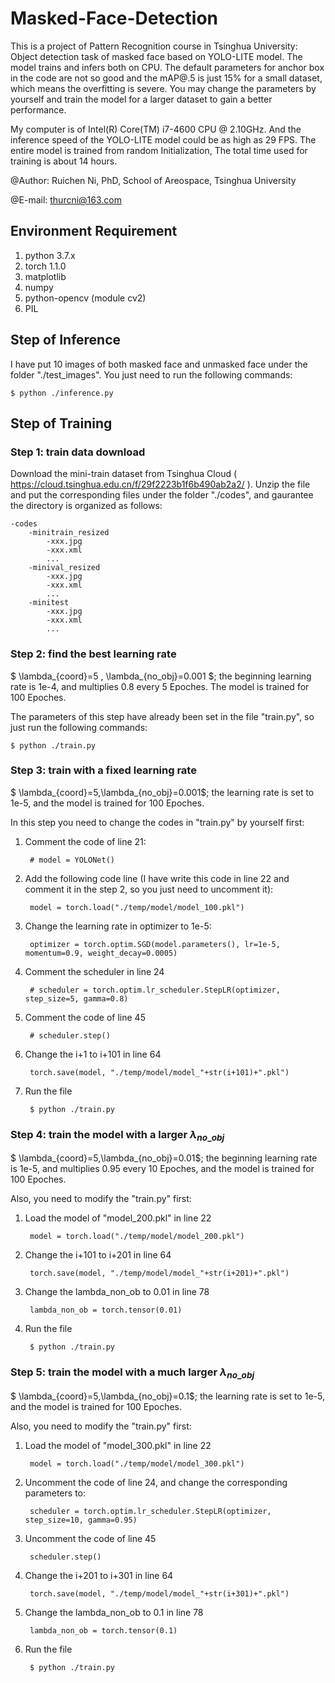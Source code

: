 # Masked-Face-Detection
This is a project of Pattern Recognition course in Tsinghua University: Object detection task of masked face based on YOLO-LITE model. The model trains and infers both on CPU. The default parameters for anchor box in the code are not so good and the mAP@.5 is just 15% for a small dataset, which means the overfitting is severe. You may change the parameters by yourself and train the model for a larger dataset to gain a better performance. 

My computer is of Intel(R) Core(TM) i7-4600 CPU @ 2.10GHz. And the inference speed of the YOLO-LITE model could be as high as 29 FPS. The entire model is trained from random Initialization, The total time used for training is about 14 hours.

@Author: Ruichen Ni, PhD, School of Areospace, Tsinghua University

@E-mail: thurcni@163.com

## Environment Requirement
1. python 3.7.x
2. torch 1.1.0
3. matplotlib
4. numpy
5. python-opencv (module cv2)
6. PIL

## Step of Inference
I have put 10 images of both masked face and unmasked face under the folder "./test_images". You just need to run the following commands:

    $ python ./inference.py

## Step of Training
### Step 1: train data download
Download the mini-train dataset from Tsinghua Cloud ( https://cloud.tsinghua.edu.cn/f/29f2223b1f6b490ab2a2/ ). Unzip the file and put the corresponding files under the folder "./codes", and gaurantee the directory is organized as follows:

    -codes
        -minitrain_resized
            -xxx.jpg
            -xxx.xml
            ...
        -minival_resized
            -xxx.jpg
            -xxx.xml
            ...
        -minitest
            -xxx.jpg
            -xxx.xml
            ...

### Step 2: find the best learning rate
$ \lambda_{coord}=5 $,$ \lambda_{no\_obj}=0.001 $; the beginning learning rate is 1e-4, and multiplies 0.8 every 5 Epoches. The model is trained for 100 Epoches.

The parameters of this step have already been set in the file "train.py", so just run the following commands:

    $ python ./train.py

### Step 3: train with a fixed learning rate
$ \lambda_{coord}=5$,$\lambda_{no\_obj}=0.001$; the learning rate is set to 1e-5, and the model is trained for 100 Epoches.

In this step you need to change the codes in "train.py" by yourself first:

1. Comment the code of line 21:

        # model = YOLONet()

2. Add the following code line (I have write this code in line 22 and comment it in the step 2, so you just need to uncomment it):

        model = torch.load("./temp/model/model_100.pkl")

3. Change the learning rate in optimizer to 1e-5:

        optimizer = torch.optim.SGD(model.parameters(), lr=1e-5, momentum=0.9, weight_decay=0.0005)

4. Comment the scheduler in line 24

        # scheduler = torch.optim.lr_scheduler.StepLR(optimizer, step_size=5, gamma=0.8)

5. Comment the code of line 45

        # scheduler.step()

6. Change the i+1 to i+101 in line 64

        torch.save(model, "./temp/model/model_"+str(i+101)+".pkl")

7. Run the file

        $ python ./train.py

### Step 4: train the model with a larger $\lambda_{no\_obj}$
$ \lambda_{coord}=5$,$\lambda_{no\_obj}=0.01$; the beginning learning rate is 1e-5, and multiplies 0.95 every 10 Epoches, and the model is trained for 100 Epoches.

Also, you need to modify the "train.py" first:

1. Load the model of "model_200.pkl" in line 22

        model = torch.load("./temp/model/model_200.pkl")

2. Change the i+101 to i+201 in line 64

        torch.save(model, "./temp/model/model_"+str(i+201)+".pkl")

3. Change the lambda_non_ob to 0.01 in line 78

        lambda_non_ob = torch.tensor(0.01)

4. Run the file

        $ python ./train.py

### Step 5: train the model with a much larger $\lambda_{no\_obj}$
$ \lambda_{coord}=5$,$\lambda_{no\_obj}=0.1$; the learning rate is set to 1e-5, and the model is trained for 100 Epoches.

Also, you need to modify the "train.py" first:

1. Load the model of "model_300.pkl" in line 22

        model = torch.load("./temp/model/model_300.pkl")

2. Uncomment the code of line 24, and change the corresponding parameters to:

        scheduler = torch.optim.lr_scheduler.StepLR(optimizer, step_size=10, gamma=0.95)  

3. Uncomment the code of line 45

        scheduler.step()

4. Change the i+201 to i+301 in line 64

        torch.save(model, "./temp/model/model_"+str(i+301)+".pkl")

5. Change the lambda_non_ob to 0.1 in line 78

        lambda_non_ob = torch.tensor(0.1)

6. Run the file

        $ python ./train.py
